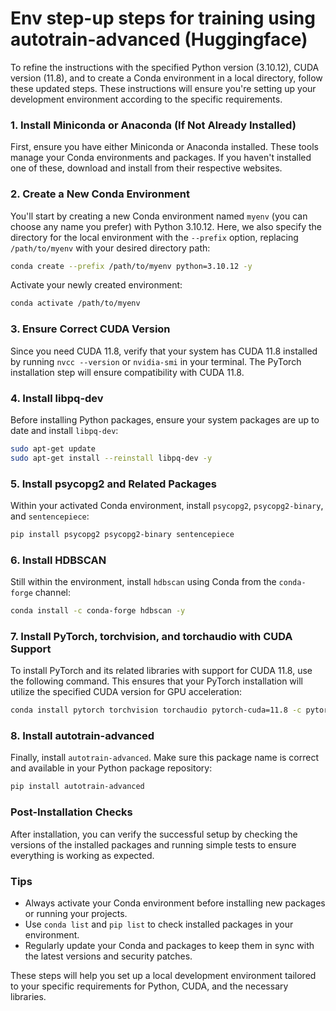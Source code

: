 
# Env step-up steps for training using autotrain-advanced (Huggingface)

To refine the instructions with the specified Python version (3.10.12), CUDA version (11.8), and to create a Conda environment in a local directory, follow these updated steps. These instructions will ensure you're setting up your development environment according to the specific requirements.

### 1. Install Miniconda or Anaconda (If Not Already Installed)

First, ensure you have either Miniconda or Anaconda installed. These tools manage your Conda environments and packages. If you haven't installed one of these, download and install from their respective websites.

### 2. Create a New Conda Environment

You'll start by creating a new Conda environment named `myenv` (you can choose any name you prefer) with Python 3.10.12. Here, we also specify the directory for the local environment with the `--prefix` option, replacing `/path/to/myenv` with your desired directory path:

```bash
conda create --prefix /path/to/myenv python=3.10.12 -y
```

Activate your newly created environment:

```bash
conda activate /path/to/myenv
```

### 3. Ensure Correct CUDA Version

Since you need CUDA 11.8, verify that your system has CUDA 11.8 installed by running `nvcc --version` or `nvidia-smi` in your terminal. The PyTorch installation step will ensure compatibility with CUDA 11.8.

### 4. Install libpq-dev

Before installing Python packages, ensure your system packages are up to date and install `libpq-dev`:

```bash
sudo apt-get update
sudo apt-get install --reinstall libpq-dev -y
```

### 5. Install psycopg2 and Related Packages

Within your activated Conda environment, install `psycopg2`, `psycopg2-binary`, and `sentencepiece`:

```bash
pip install psycopg2 psycopg2-binary sentencepiece
```

### 6. Install HDBSCAN

Still within the environment, install `hdbscan` using Conda from the `conda-forge` channel:

```bash
conda install -c conda-forge hdbscan -y
```

### 7. Install PyTorch, torchvision, and torchaudio with CUDA Support

To install PyTorch and its related libraries with support for CUDA 11.8, use the following command. This ensures that your PyTorch installation will utilize the specified CUDA version for GPU acceleration:

```bash
conda install pytorch torchvision torchaudio pytorch-cuda=11.8 -c pytorch -c nvidia -y
```

### 8. Install autotrain-advanced

Finally, install `autotrain-advanced`. Make sure this package name is correct and available in your Python package repository:

```bash
pip install autotrain-advanced
```

### Post-Installation Checks

After installation, you can verify the successful setup by checking the versions of the installed packages and running simple tests to ensure everything is working as expected.

### Tips

- Always activate your Conda environment before installing new packages or running your projects.
- Use `conda list` and `pip list` to check installed packages in your environment.
- Regularly update your Conda and packages to keep them in sync with the latest versions and security patches.

These steps will help you set up a local development environment tailored to your specific requirements for Python, CUDA, and the necessary libraries.